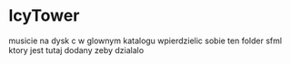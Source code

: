 # IcyTower

musicie na dysk c w glownym katalogu wpierdzielic sobie ten folder sfml ktory jest tutaj dodany zeby dzialalo
